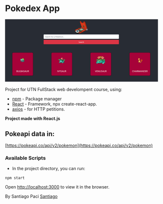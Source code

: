 # Pokedex App

![pokeApi](./public/pokedexApi.png)

Project for UTN FullStack web develompent course, using:

- [npm](https://www.npmjs.com/) - Package manager
- [React](https://es.reactjs.org/) - Framework, npx create-react-app.
- [axios](https://www.npmjs.com/package/axios) - for HTTP petitions.

**Project made with React.js**

## Pokeapi data in:

[https://pokeapi.co/api/v2/pokemon](https://pokeapi.co/api/v2/pokemon)

### Available Scripts

- In the project directory, you can run:

```
npm start
```

Open [http://localhost:3000](http://localhost:3000) to view it in the browser.

By Santiago Paci [Santiago](https://github.com/tikopaci)
